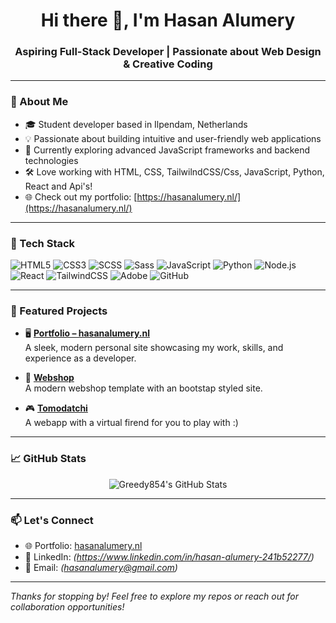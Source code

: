 <h1 align="center">Hi there 👋, I'm Hasan
Alumery </h1>
<h3 align="center">Aspiring Full-Stack Developer | Passionate about Web Design & Creative Coding</h3>

---

### 🚀 About Me

- 🎓 Student developer based in Ilpendam, Netherlands  
- 💡 Passionate about building intuitive and user-friendly web applications  
- 🌱 Currently exploring advanced JavaScript frameworks and backend technologies  
- 🛠️ Love working with HTML, CSS, TailwilndCSS/Css, JavaScript, Python, React and Api's!  
- 🌐 Check out my portfolio: [https://hasanalumery.nl/](https://hasanalumery.nl/)

---

### 🧰 Tech Stack

![HTML5](https://img.shields.io/badge/html5-%23E34F26.svg?style=for-the-badge&logo=html5&logoColor=white)
![CSS3](https://img.shields.io/badge/css3-%231572B6.svg?style=for-the-badge&logo=css3&logoColor=white)
![SCSS](https://img.shields.io/badge/scss-%23CD6799.svg?style=for-the-badge&logo=sass&logoColor=white)
![Sass](https://img.shields.io/badge/sass-%23CC6699.svg?style=for-the-badge&logo=sass&logoColor=white)
![JavaScript](https://img.shields.io/badge/javascript-%23323330.svg?style=for-the-badge&logo=javascript&logoColor=%23F7DF1E)
![Python](https://img.shields.io/badge/python-3670A0?style=for-the-badge&logo=python&logoColor=ffdd54)
![Node.js](https://img.shields.io/badge/node.js-6DA55F?style=for-the-badge&logo=node.js&logoColor=white)
![React](https://img.shields.io/badge/react-%2320232a.svg?style=for-the-badge&logo=react&logoColor=%2361DAFB)
![TailwindCSS](https://img.shields.io/badge/tailwindcss-%2338B2AC.svg?style=for-the-badge&logo=tailwind-css&logoColor=white)
![Adobe](https://img.shields.io/badge/adobe-%23FF0000.svg?style=for-the-badge&logo=adobe&logoColor=white)
![GitHub](https://img.shields.io/badge/github-%23121011.svg?style=for-the-badge&logo=github&logoColor=white)

---

### 📌 Featured Projects

- 🖥️ **[Portfolio – hasanalumery.nl](https://hasanalumery.nl)**  
  A sleek, modern personal site showcasing my work, skills, and experience as a developer.

- 🛒 **[Webshop](http://webshop.hasanalumery.nl/index.html)**  
 A modern webshop template with an bootstap styled site. 

- 🎮 **[Tomodatchi](http://tomodatchi.hasanalumery.nl/)**  
 A webapp with a virtual firend for you to play with :)

---

### 📈 GitHub Stats

<p align="center">
  <img src="https://github-readme-stats.vercel.app/api?username=greedy854&show_icons=true&theme=radical" alt="Greedy854's GitHub Stats" />
</p>

---

### 📫 Let's Connect

- 🌐 Portfolio: [hasanalumery.nl](hasanalumery.nl)
- 💼 LinkedIn: *(https://www.linkedin.com/in/hasan-alumery-241b52277/)*
- 📧 Email: *(hasanalumery@gmail.com)*

---

*Thanks for stopping by! Feel free to explore my repos or reach out for collaboration opportunities!*
